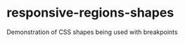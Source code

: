 responsive-regions-shapes
=========================

Demonstration of CSS shapes being used with breakpoints
